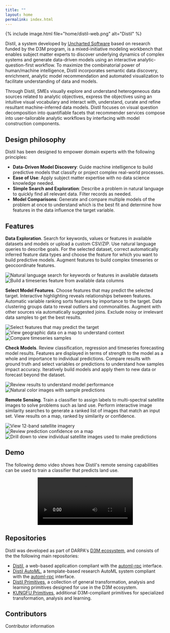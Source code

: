 ```yaml
---
title: ""
layout: home
permalink: index.html
---
```


{% include image.html file="home/distil-web.png" alt="Distil" %}

Distil, a system developed by [Uncharted Software](https://uncharted.software) based on research funded by the D3M program, is a mixed-initiative modeling workbench that enables subject matter experts to discover underlying dynamics of complex systems and generate data-driven models using an interactive analytic-question-first workflow. To maximize the combinatorial power of human/machine intelligence, Distil incorporates semantic data discovery, enrichment, analytic model recommendation and automated visualization to facilitate understanding of data and models. 

Through Distil, SMEs visually explore and understand heterogeneous data sources related to analytic objectives, express the objectives using an intuitive visual vocabulary and interact with, understand, curate and refine resultant machine-inferred data models. Distil focuses on visual question decomposition into quantifiable facets that recommender services compose into user-tailorable analytic workflows by interfacing with model construction components.

## Design philosophy ##

Distil has been designed to empower domain experts with the following principles: 

- **Data-Driven Model Discovery**: Guide machine intelligence to build predictive models that classify or project complex real-world processes.
- **Ease of Use**: Apply subject matter expertise with no data science knowledge needed.
- **Simple Search and Exploration**: Describe a problem in natural language to quickly find all relevant data. Filter records as needed.
- **Model Comparisons**: Generate and compare multiple models of the problem at once to understand which is the best fit and determine how features in the data influence the target variable.

## Features ##

**Data Exploration**. Search for keywords, values or features in available datasets and models or upload a custom CSV/ZIP. Use natural language queries to describe goals. For the selected dataset, correct automatically inferred feature data types and choose the feature for which you want to build predictive models. Augment features to build complex timeseries or geocoordinate features.

<div class="container home-features">
    <div class="row">
        <div class="col-sm-6">
            <img class="feature-image" src="images/home/data-exploration-1.png" alt="Natural language search for keywords or features in available datasets" />
        </div>
        <div class="col-sm-6">
            <img class="feature-image" src="images/home/data-exploration-2.png" alt="Build a timeseries feature from available data columns" />
        </div>
    </div>
</div>

**Select Model Features**. Choose features that may predict the selected target. Interactive highlighting reveals relationships between features. Automatic variable ranking sorts features by importance to the target. Data clustering groups data to reveal outliers and commonalities. Augment with other sources via automatically suggested joins. Exclude noisy or irrelevant data samples to get the best results.

<div class="container home-features">
    <div class="row">
        <div class="col-sm-4">
            <img class="feature-image" src="images/home/model-features-1.png" alt="Select features that may predict the target" />
        </div>
        <div class="col-sm-4">
            <img class="feature-image" src="images/home/model-features-2.png" alt="View geographic data on a map to understand context" />
        </div>
        <div class="col-sm-4">
            <img class="feature-image" src="images/home/model-features-3.png" alt="Compare timeseries samples" />
        </div>
    </div>
</div>

**Check Models**. Review classification, regression and timeseries forecasting model results. Features are displayed in terms of strength to the model as a whole and importance to individual predictions. Compare results with ground truth and select variables or predictions to understand how samples impact accuracy. Iteratively build models and apply them to new data or forecast beyond the dataset.

<div class="container home-features">
    <div class="row">
        <div class="col-sm-6">
            <img class="feature-image" src="images/home/check-models-1.png" alt="Review results to understand model performance" />
        </div>
        <div class="col-sm-6">
            <img class="feature-image" src="images/home/check-models-2.jpg" alt="Natural color images with sample predictions" />
        </div>
    </div>
</div>

**Remote Sensing**. Train a classifier to assign labels to multi-spectral satellite images to solve problems such as land use. Perform interactive image similarity searches to generate a ranked list of images that match an input set. View results on a map, ranked by similarity or confidence.

<div class="container home-features">
    <div class="row">
        <div class="col-sm-4">
            <img class="feature-image" src="images/home/remote-sensing-1.jpg" alt="View 12-band satellite imagery" />
        </div>
        <div class="col-sm-4">
            <img class="feature-image" src="images/home/remote-sensing-2.jpg" alt="Review prediction confidence on a map" />
        </div>
        <div class="col-sm-4">
            <img class="feature-image" src="images/home/remote-sensing-3.jpg" alt="Drill down to view individual satellite images used to make predictions" />
        </div>
    </div>
</div>

## Demo ##

The following demo video shows how Distil's remote sensing capabilities can be used to train a classifier that predicts land use.

<div style="text-align:center">
  <video controls style="margin: 0 auto; max-height: 400px">
    <source src="vid/distil-locust-remote-sensing-vo.mp4?{{site.time | date: '%s%N'}}" type="video/mp4">
      Download <a href="vid/distil-locust-remote-sensing-vo.mp4?{{site.time | date: '%s%N'}}" download>video</a>.
  </video>
</div>

## Repositories ##

Distil was developed as part of DARPA's <a href="https://datadrivendiscovery.org/">D3M ecosystem</a>, and consists of the the following main repositories:

- [Distil](https://github.com/uncharted-distil/distil), a web-based application compliant with the [automl-rpc](https://gitlab.com/datadrivendiscovery/automl-rpc) interface.
- [Distil AutoML](https://github.com/uncharted-distil/distil-auto-ml), a template-based research AutoML system compliant with the [automl-rpc](https://gitlab.com/datadrivendiscovery/automl-rpc) interface.
- [Distil Primitives](https://github.com/uncharted-distil/distil-primitives), a collection of general transformation, analysis and learning primitives designed for use in the D3M ecosystem.
- [KUNGFU Primitives](https://github.com/kungfuai/d3m-primitives), additional D3M-compliant primitives for specialized transformation, analysis and learning.

## Contributors ##

Contributor information